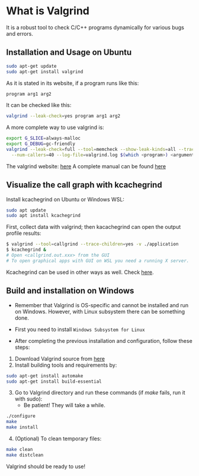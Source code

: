 # What is Valgrind

It is a robust tool to check C/C++ programs dynamically for various bugs and errors.

## Installation and Usage on Ubuntu

```bash
sudo apt-get update
sudo apt-get install valgrind
```

As it is stated in its website, if a program runs like this:

```bash
program arg1 arg2
```

It can be checked like this:

```bash
valgrind --leak-check=yes program arg1 arg2
```

A more complete way to use valgrind is:

```bash
export G_SLICE=always-malloc
export G_DEBUG=gc-friendly
valgrind --leak-check=full --tool=memcheck --show-leak-kinds=all --track-origins=yes \
  --num-callers=40 --log-file=valgrind.log $(which <program>) <arguments>
```

The valgrind website: [here](http://valgrind.org/)
A complete manual can be found [here](http://valgrind.org/docs/manual/valgrind_manual.pdf)

## Visualize the call graph with kcachegrind

Install kcachegrind on Ubuntu or Windows WSL:

```bash
sudo apt update
sudo apt install kcachegrind
```

First, collect data with valgrind; then kacachegrind can open the output profile results:

```bash
$ valgrind --tool=callgrind --trace-children=yes -v ./application
$ kcachegrind &
# Open <callgrind.out.xxx> from the GUI
# To open graphical apps with GUI on WSL you need a running X server.
```

Kcachegrind can be used in other ways as well. Check [here](https://kcachegrind.github.io/html/Usage.html).

## Build and installation on Windows

- Remember that Valgrind is OS-specific and cannot be installed and run on Windows. However, with Linux subsystem there can be something done.

- First you need to install `Windows Subsystem for Linux`
- After completing the previous installation and configuration, follow these steps:
  
1. Download Valgrind source from [here](https://www.valgrind.org/downloads/current.html)
2. Install building tools and requirements by:

```bash
sudo apt-get install automake
sudo apt-get install build-essential
```

3. Go to Valgrind directory and run these commands (if *make* fails, run it with sudo):
   - Be patient! They will take a while.

```bash
./configure
make
make install
```

4. (Optional) To clean temporary files:

```bash
make clean
make distclean
```

Valgrind should be ready to use!
